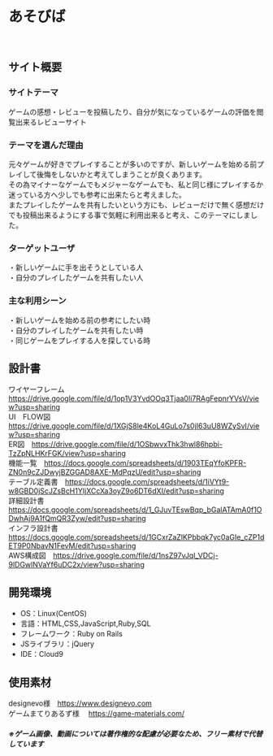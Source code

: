 # あそびば
​
## サイト概要
### サイトテーマ
ゲームの感想・レビューを投稿したり、自分が気になっているゲームの評価を閲覧出来るレビューサイト
​
### テーマを選んだ理由
元々ゲームが好きでプレイすることが多いのですが、新しいゲームを始める前プレイして後悔をしないかと考えてしまうことが良くあります。<br>
その為マイナーなゲームでもメジャーなゲームでも、私と同じ様にプレイするか迷っている方へ少しでも参考に出来たらと考えました。<br>
またプレイしたゲームを共有したいという方にも、レビューだけで無く感想だけでも投稿出来るようにする事で気軽に利用出来ると考え、このテーマにしました。

### ターゲットユーザ
・新しいゲームに手を出そうとしている人<br>
・自分のプレイしたゲームを共有したい人
​
### 主な利用シーン
・新しいゲームを始める前の参考にしたい時<br>
・自分のプレイしたゲームを共有したい時<br>
・同じゲームをプレイする人を探している時
​
## 設計書
ワイヤーフレーム　https://drive.google.com/file/d/1op1V3YvdOOq3Tjaa0Ii7RAgFepnrYVsV/view?usp=sharing<br>
UI　FLOW図　https://drive.google.com/file/d/1XGjS8le4KoL4GuLo7s0jI63uU8WZySvI/view?usp=sharing<br>
ER図　https://drive.google.com/file/d/1OSbwvxThk3hwl86hpbi-TzZpNLHKrFGK/view?usp=sharing<br>
機能一覧　https://docs.google.com/spreadsheets/d/1903TEqYfoKPFR-ZN0n9cZJDwyjBZGGAD8AXE-MdPqzU/edit?usp=sharing<br>
テーブル定義書　https://docs.google.com/spreadsheets/d/1iVYt9-w8GBD0jScJZsBcH1YIjXCcXa3oyZ9o6DT6dXI/edit?usp=sharing<br>
詳細設計書　https://docs.google.com/spreadsheets/d/1_GJuvTEswBqp_bGalATAmA0f1ODwhAj9A1fQmQR3Zyw/edit?usp=sharing<br>
インフラ設計書　https://docs.google.com/spreadsheets/d/1GCxrZaZlKPbbqk7yc0aGIe_cZP1dET9P0NbavN1FevM/edit?usp=sharing<br>
AWS構成図　https://drive.google.com/file/d/1nsZ97vJql_VDCj-9lDGwlNVaYf6uDC2x/view?usp=sharing
## 開発環境
- OS：Linux(CentOS)
- 言語：HTML,CSS,JavaScript,Ruby,SQL
- フレームワーク：Ruby on Rails
- JSライブラリ：jQuery
- IDE：Cloud9
​
## 使用素材
designevo様　https://www.designevo.com<br>
ゲームまてりあるず様　 https://game-materials.com/
                      
##### ※ゲーム画像、動画については著作権的な配慮が必要なため、フリー素材で代替しています